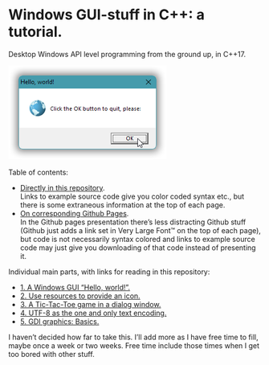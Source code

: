 # Windows GUI-stuff in C++: a tutorial.

Desktop Windows API level programming from the ground up, in C++17.

![An "Hello, world!" message box](docs/02/images/sshot.part-2-message-box.png)

Table of contents:

* [Directly in this repository](docs/index.md).  
  Links to example source code give you color coded syntax etc., but there is some extraneous information at the top of each page.
* [On corresponding Github Pages](https://alf-p-steinbach.github.io/Windows-GUI-stuff-in-C-tutorial-/).  
  In the Github pages presentation there’s less distracting Github stuff (Github just adds a link set in Very Large Font&trade; on the top of each page), but code is not necessarily syntax colored and links to example source code may just give you downloading of that code instead of presenting it.

Individual main parts, with links for reading in this repository:

- [1. A Windows GUI “Hello, world!”.](docs/01.md)
- [2. Use resources to provide an icon.](docs/02.md)
- [3. A Tic-Tac-Toe game in a dialog window.](docs/03.md)
- [4. UTF-8 as the one and only text encoding.](docs/04.md)
- [5. GDI graphics: Basics.](docs/05.md)

I haven’t decided how far to take this. I’ll add more as I have free time to fill, maybe once a week or two weeks. Free time include those times when I get too bored with other stuff.
